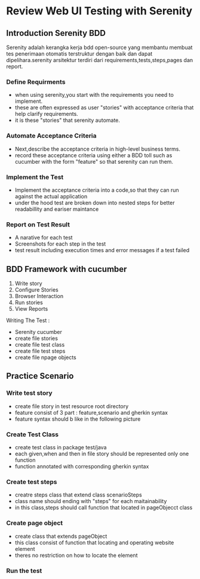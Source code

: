 # Review Web UI Testing with Serenity

## Introduction Serenity BDD

Serenity adalah kerangka kerja bdd open-source yang membantu membuat tes penerimaan otomatis terstruktur
dengan baik dan dapat dipelihara.serenity arsitektur terdiri dari requirements,tests,steps,pages dan report.

### Define Requirments

- when using serenity,you start with the requirements you need to implement.
- these are often expressed as user "stories" with acceptance criteria that help clarify requirements.
- it is these "stories" that serenity automate.

### Automate Acceptance Criteria

- Next,describe the acceptance criteria in high-level business terms.
- record these acceptance criteria using either a BDD toll such as cucumber with the form "feature" so that
  serenity can run them.

### Implement the Test

- Implement the acceptance criteria into a code,so that they can run against the actual application
- under the hood test are broken down into nested steps for better readabillity and eariser maintance

### Report on Test Result

- A narative for each test
- Screenshots for each step in the test
- test result including execution times and error messages if a test failed

## BDD Framework with cucumber

1) Write story
2) Configure Stories
3) Browser Interaction
4) Run stories
5) View Reports

Writing The Test : 
- Serenity cucumber
- create file stories
- create file test class
- create file test steps
- create file npage objects

## Practice Scenario

### Write test story
- create file story in test resource root directory
- feature consist of 3 part : feature,scenario and gherkin syntax
- feature syntax should b like in the following picture

### Create Test Class 
- create test class in package test/java
- each given,when and then in file story should be represented only one function
- function annotated with corresponding gherkin syntax

### Create test steps
- creatre steps class that extend class scenarioSteps
- class name should ending with "steps" for each maitainability
- in this class,steps should call function that located in pageObjecct class

### Create page object
- create class that extends pageObject
- this class consist of function that locating and operating website element
- theres no restriction on how to locate the element

### Run the test
